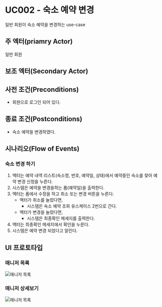 # UC002 - 숙소 예약 변경

일반 회원이 숙소 예약을 변경하는 use-case

## 주 엑터(priamry Actor)

일반 회원

## 보조 엑터(Secondary Actor)

## 사전 조건(Preconditions)

- 회원으로 로그인 되어 있다.

## 종료 조건(Postconditions)

- 숙소 예약을 변경하였다. 

## 시나리오(Flow of Events)

### 숙소 변경 하기

1. 액터는 예약 내역 리스트(숙소명, 번호, 예약일, 상태)에서 예약중인 숙소를 찾아 예약 변경 신청을 누른다.
2. 시스템은 예약을 변경을하는 폼(예약일)을 출력한다.
3. 액터는 폼에서 수정을 하고 취소 또는 변경 버튼을 누른다.
    - 액터가 취소를 눌렀다면,
        - 시스템은 숙소 예약 조회 유스케이스 2번으로 간다.
    - 액터가 변경을 눌렀다면,
        - 시스템은 최종확인 메세지를 출력한다.
4. 액터는 최종확인 메세지에서 확인을 누른다.
4. 시스템은 예약 변경 되었다고 알린다.
    
## UI 프로토타입

### 매니저 목록
![매니저 목록](./images/uc002-list.png)

### 매니저 상세보기
![매니저 목록](./images/uc002-detail.png)